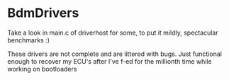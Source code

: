 # BdmDrivers
Take a look in main.c of driverhost for some, to put it mildly, spectacular benchmarks  :)


These drivers are not complete and are littered with bugs. Just functional enough to recover my ECU's after I've f-ed for the millionth time while working on bootloaders
